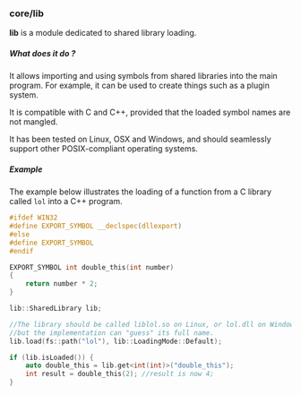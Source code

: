 ### core/lib

**lib** is a module dedicated to shared library loading.

##### What does it do ?
It allows importing and using symbols from shared libraries into the main program.
For example, it can be used to create things such as a plugin system.

It is compatible with C and C++, provided that the loaded symbol names are not mangled.

It has been tested on Linux, OSX and Windows, and should seamlessly support other POSIX-compliant operating systems.

##### Example
The example below illustrates the loading of a function from a C library called `lol` into a C++ program.

```c
#ifdef WIN32
#define EXPORT_SYMBOL __declspec(dllexport)
#else
#define EXPORT_SYMBOL
#endif

EXPORT_SYMBOL int double_this(int number)
{
    return number * 2;
}
```

```cpp
lib::SharedLibrary lib;

//The library should be called liblol.so on Linux, or lol.dll on Windows,
//but the implementation can "guess" its full name.
lib.load(fs::path("lol"), lib::LoadingMode::Default);

if (lib.isLoaded()) {
	auto double_this = lib.get<int(int)>("double_this");
	int result = double_this(2); //result is now 4;
}
```